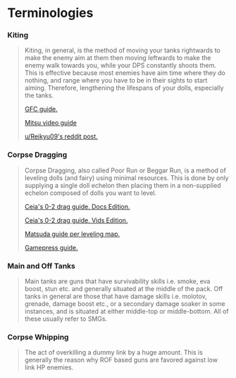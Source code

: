 # Terminologies

### Kiting

> Kiting, in general, is the method of moving your tanks rightwards to make the enemy aim at them then moving leftwards to make the enemy walk towards you, while your DPS constantly shoots them. This is effective because most enemies have aim time where they do nothing, and range where you have to be in their sights to start aiming. Therefore, lengthening the lifespans of your dolls, especially the tanks.
>
> [GFC guide.](https://www.gflcorner.com/battle-controls/) 
>
> [Mitsu video guide](https://youtu.be/ITUtRuF4TLY)
>
> [u/Reikyu09's reddit post.](https://redd.it/8o18an)

### Corpse Dragging

> Corpse Dragging, also called Poor Run or Beggar Run, is a method of leveling dolls (and fairy) using minimal resources. This is done by only supplying a single doll echelon then placing them in a non-supplied echelon composed of dolls you want to level.
>
> [Ceia's 0-2 drag guide. Docs Edition.](https://docs.google.com/document/u/0/d/1PkxJ7ObdGW_cS_qbzAxQ_hoC1SFse3HNYWlnywZfPuo)
>
> [Ceia's 0-2 drag guide. Vids Edition.](https://youtu.be/vqvPpO1vKqw)
>
> [Matsuda guide per leveling map.](https://gfl.matsuda.tips/post/leveling_guide)
>
> [Gamepress guide.](https://gamepress.gg/girlsfrontline/optimizing-leveling-introduction)

### Main and Off Tanks

> Main tanks are guns that have survivability skills i.e. smoke, eva boost, stun etc. and generally situated at the middle of the pack. Off tanks in general are those that have damage skills i.e. molotov, grenade, damage boost etc., or a secondary damage soaker in some instances, and is situated at either middle-top or middle-bottom. All of these usually refer to SMGs.

### Corpse Whipping

> The act of overkilling a dummy link by a huge amount. This is generally the reason why ROF based guns are favored against low link HP enemies.